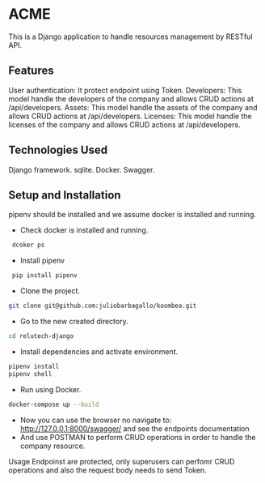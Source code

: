 # ACME
This is a Django application to handle resources management by RESTful API.

## Features
User authentication: It protect endpoint using Token.
Developers: This model handle the developers of the company and allows CRUD actions at /api/developers.
Assets: This model handle the assets of the company and allows CRUD actions at /api/developers.
Licenses: This model handle the licenses of the company and allows CRUD actions at /api/developers.


## Technologies Used
Django framework.
sqlite.
Docker.
Swagger.

## Setup and Installation
pipenv should be installed and we assume docker is installed and running.
- Check docker is installed and running.
```bash
 dcoker ps
```

- Install pipenv
```bash
 pip install pipenv
```

- Clone the project.

```bash
git clone git@github.com:juliobarbagallo/koombea.git
```
- Go to the new created directory.

```bash
cd relutech-django
```
- Install dependencies and activate environment.

```bash
pipenv install
pipenv shell
```
- Run using Docker.

```bash
docker-compose up --build
```

- Now you can use the browser no navigate to: http://127.0.0.1:8000/swagger/ and see the endpoints documentation
- And use POSTMAN to perform CRUD operations in order to handle the company resource.


  
Usage
Endpoinst are protected, only superusers can perfomr CRUD operations and also the request body needs to send Token.